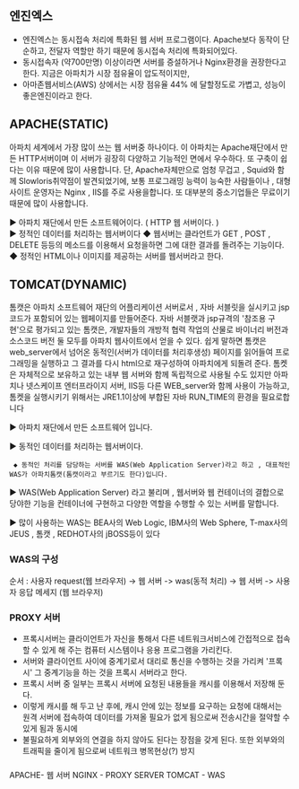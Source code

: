 ## 엔진엑스
 - 엔진엑스는 동시접속 처리에 특화된 웹 서버 프로그램이다. Apache보다 동작이 단순하고, 전달자 역할만 하기 때문에 동시접속 처리에 특화되어있다.
 - 동시접속자 (약700만명) 이상이라면 서버를 증설하거나 Nginx환경을 권장한다고 한다. 지금은 아파치가 시장 점유율이 압도적이지만, 
 - 아마존웹서비스(AWS) 상에서는 시장 점유율 44% 에 달할정도로 가볍고, 성능이 좋은엔진이라고 한다.

## APACHE(STATIC)
아파치 세계에서 가장 많이 쓰는 웹 서버중 하나이다. 
이 아파치는 Apache재단에서 만든 HTTP서버이며 이 서버가 굉장히 다양하고 기능적인 면에서 우수하다.
또 구축이 쉽다는 이유 때문에 많이 사용합니다. 단, Apache자체만으로 엄청 무겁고 , Squid와 함께 Slowloris취약점이 발견되었기에,
보통 프로그래밍 능력이 능숙한 사람들이나 , 대형사이트 운영자는 Nginx , IIS를 주로 사용을합니다. 
또 대부분의 중소기업들은 무료이기때문에 많이 사용합니다. 

▶ 아파치 재단에서 만든 소프트웨어이다. ( HTTP 웹 서버이다. )  
▶ 정적인 데이터를 처리하는 웹서버이다
    ◆ 웹서버는 클라언트가 GET , POST , DELETE 등등의 메소드를 이용해서 요청​을하면 그에 대한 결과를 돌려주는 기능이다. 
    ◆ 정적인 HTML이나 이미지를 제공하는 서버를 웹서버라고 한다. 

## TOMCAT(DYNAMIC)
톰캣은 아파치 소프트웨어 재단의 어플리케이션 서버로서 , 자바 서블릿을 실시키고 jsp코드가 포함되어 있는 웹페이지를 만들어준다. 
자바 서블랫과 jsp규격의 '참조용 구현'으로 평가되고 있는 톰캣은, 개발자들의 개방적 협력 작업의 산물로 바이너리 버전과 소스코드 버전 둘 모두를 아파치 웹사이트에서 얻을 수 있다.
쉽게 말하면 톰캣은 web_server에서 넘어온 동적인(서버가 데이터를 처리후생성) 페이지를 읽어들여 프로그래밍을 실행하고 그 결과를 다시 html으로 재구성하여 아파치에게 되돌려 준다. 
톰켓은 자체적으로 보유하고 있는 내부 웹 서버와 함께 독립적으로 사용될 수도 있지만 아파치나 넷스케이프 엔터프라이지 서버, IIS등 다른 WEB_server와 함께 사용이 가능하고, 
톰켓을 실행시키기 위해서는 JRE1.1이상에 부합된 자바 RUN_TIME의 환경을 필요로합니다

▶ 아파치 재단에서 만든 소프트웨어 입니다. 

▶ 동적인 데이터를 처리하는 웹서버이다.

     ◆ 동적인 처리를 담당하는 서버를 WAS(Web Application Server)라고 하고 , 대표적인 WAS가 아파치톰캣(톰캣이라고 부르기도 한다)입니다. 

▶ WAS(Web Application Server) 라고 불리며 , 웹서버와 웹 컨테이너의 결합으로 당야한 기능을 컨테이너에 구현하고 다양한 역할을 수행할 수 있는 서버를 말합니다.

▶ 많이 사용하는 WAS는 BEA사의 Web Logic, IBM사의 Web Sphere, T-max사의 JEUS , 톰캣 , REDHOT사의 jBOSS등이 있다

### WAS의 구성
순서 : 사용자 request(웹 브라우저) -> 웹 서버 -> was(동적 처리) -> 웹 서버 -> 사용자 응답 메세지 (웹 브라우저) 


### PROXY 서버
 - 프록시서버는 클라이언트가 자신을 통해서 다른 네트워크서비스에 간접적으로 접속할 수 있게 해 주는 컴퓨터 시스템이나 응용 프로그램을 가리킨다. 
 - 서버와 클라이언트 사이에 중계기로서 대리로 통신을 수행하는 것을 가리켜 '프록시' 그 중계기능을 하는 것을 프록시 서버라고 한다.
 - 프록시 서버 중 일부는 프록시 서버에 요청된 내용들을 캐시를 이용해서 저장해 둔다.
 - 이렇게 캐시를 해 두고 난 후에, 캐시 안에 있는 정보를 요구하는 요청에 대해서는 원격 서버에 접속하여 데이터를 가져올 필요가 없게 됨으로써 전송시간을 절약할 수 있게 됨과 동시에
 - 불필요하게 외부와의 연결을 하지 않아도 된다는 장점을 갖게 된다. 또한 외부와의 트래픽을 줄이게 됨으로써 네트워크 병목현상(?) 방지


##### 
APACHE- 웹 서버
NGINX - PROXY SERVER
TOMCAT - WAS


